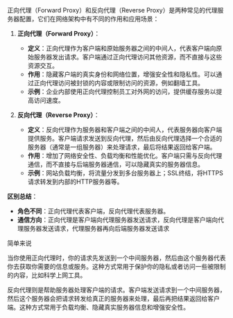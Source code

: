 正向代理（Forward Proxy）和反向代理（Reverse Proxy）是两种常见的代理服务器配置，它们在网络架构中有不同的作用和应用场景：

1. **正向代理（Forward Proxy）**：
   - **定义**：正向代理作为客户端和原始服务器之间的中间人，代表客户端向原始服务器发出请求。客户端通过正向代理访问其他资源，而不直接与这些资源交互。
   - **作用**：隐藏客户端的真实身份和网络位置，增强安全性和隐私性。可以通过正向代理访问被封锁的内容或限制访问的资源，例如翻墙工具。
   - **示例**：企业内部使用正向代理控制员工对外网的访问，提供缓存服务以提高访问速度。

2. **反向代理（Reverse Proxy）**：
   - **定义**：反向代理作为服务器和客户端之间的中间人，代表服务器向客户端提供服务。客户端请求发送到反向代理，然后由反向代理选择一个合适的服务器（通常是一组服务器）来处理请求，最后将结果返回给客户端。
   - **作用**：增加了网络安全性、负载均衡和性能优化。客户端只需与反向代理通信，而不直接与后端服务器通信，可以隐藏真实的服务器信息。
   - **示例**：网站负载均衡，将流量分发到多台服务器上；SSL终结，将HTTPS请求转发到内部的HTTP服务器等。

**区别总结**：
- **角色不同**：正向代理代表客户端，反向代理代表服务器。
- **通信方向**：正向代理是客户端向代理服务器发送请求，反向代理是客户端向代理服务器发送请求，代理服务器再向后端服务器发送请求

简单来说

当你使用正向代理时，你的请求先发送到一个中间服务器，然后由这个服务器代表你去获取你需要的信息或服务。这种方式常用于保护你的隐私或者访问一些被限制的内容，比如科学上网工具。

反向代理则是帮助服务器处理客户端的请求。客户端发送请求到一个中间服务器，然后这个服务器会把请求转发给真正的服务器来处理，最后再把结果返回给客户端。这种方式常用于负载均衡、隐藏真实服务器信息和增强安全性。